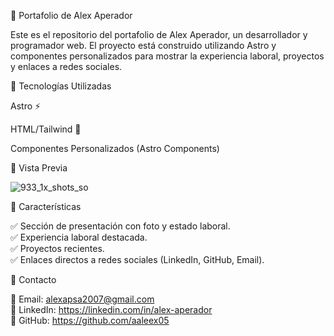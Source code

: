 📌 Portafolio de Alex Aperador

Este es el repositorio del portafolio de Alex Aperador, un desarrollador y programador web. El proyecto está construido utilizando Astro y componentes personalizados para mostrar la experiencia laboral, proyectos y enlaces a redes sociales.

🚀 Tecnologías Utilizadas

Astro ⚡

HTML/Tailwind 🎨

Componentes Personalizados (Astro Components)

📸 Vista Previa

![933_1x_shots_so](https://github.com/user-attachments/assets/682d99a8-8143-4f80-94a6-f42102baa4eb)

🌟 Características

✅ Sección de presentación con foto y estado laboral.
<br>
✅ Experiencia laboral destacada.
<br>
✅ Proyectos recientes.
<br>
✅ Enlaces directos a redes sociales (LinkedIn, GitHub, Email).

📩 Contacto

📧 Email: alexapsa2007@gmail.com
<br>
🔗 LinkedIn: https://linkedin.com/in/alex-aperador
<br>
🐙 GitHub: https://github.com/aaleex05
